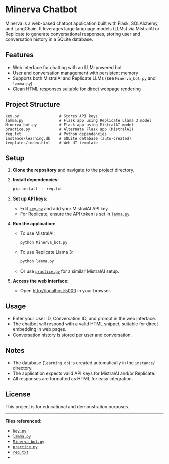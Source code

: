 # Minerva Chatbot

Minerva is a web-based chatbot application built with Flask, SQLAlchemy, and LangChain. It leverages large language models (LLMs) via MistralAI or Replicate to generate conversational responses, storing user and conversation history in a SQLite database.

## Features

- Web interface for chatting with an LLM-powered bot
- User and conversation management with persistent memory
- Supports both MistralAI and Replicate LLMs (see `Minerva_bot.py` and `lamma.py`)
- Clean HTML responses suitable for direct webpage rendering

## Project Structure

```
key.py                  # Stores API keys
lamma.py                # Flask app using Replicate Llama 3 model
Minerva_bot.py          # Flask app using MistralAI model
practice.py             # Alternate Flask app (MistralAI)
req.txt                 # Python dependencies
instance/learning.db    # SQLite database (auto-created)
templates/index.html    # Web UI template
```

## Setup

1. **Clone the repository** and navigate to the project directory.

2. **Install dependencies:**
   ```sh
   pip install -r req.txt
   ```

3. **Set up API keys:**
   - Edit [`key.py`](key.py) and add your MistralAI API key.
   - For Replicate, ensure the API token is set in [`lamma.py`](lamma.py).

4. **Run the application:**
   - To use MistralAI:
     ```sh
     python Minerva_bot.py
     ```
   - To use Replicate Llama 3:
     ```sh
     python lamma.py
     ```
   - Or use [`practice.py`](practice.py) for a similar MistralAI setup.

5. **Access the web interface:**
   - Open [http://localhost:5000](http://localhost:5000) in your browser.

## Usage

- Enter your User ID, Conversation ID, and prompt in the web interface.
- The chatbot will respond with a valid HTML snippet, suitable for direct embedding in web pages.
- Conversation history is stored per user and conversation.

## Notes

- The database (`learning.db`) is created automatically in the `instance/` directory.
- The application expects valid API keys for MistralAI and/or Replicate.
- All responses are formatted as HTML for easy integration.

## License

This project is for educational and demonstration purposes.

---

**Files referenced:**
- [`key.py`](key.py)
- [`lamma.py`](lamma.py)
- [`Minerva_bot.py`](Minerva_bot.py)
- [`practice.py`](practice.py)
- [`req.txt`](req.txt)
-

